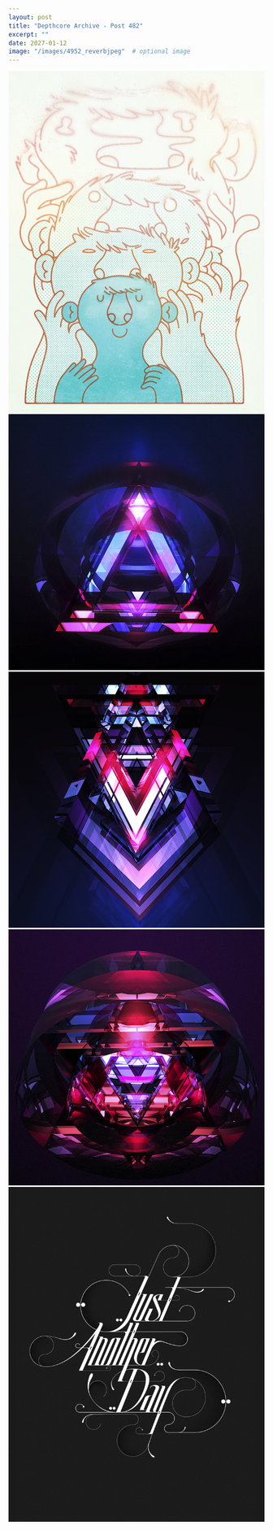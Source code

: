 ```yaml
---
layout: post
title: "Depthcore Archive - Post 482"
excerpt: ""
date: 2027-01-12
image: "/images/4952_reverbjpeg"  # optional image
---
```


<img src="/images/4952_reverbjpeg">
<img src="/images/4953_meta_i.jpg" alt="4953_meta_i.jpg"/>
<img src="/images/4954_meta_ii.jpg" alt="4954_meta_ii.jpg"/>
<img src="/images/4955_meta_iii.jpg" alt="4955_meta_iii.jpg"/>
<img src="/images/4956_another_day.jpg" alt="4956_another_day.jpg"/>

